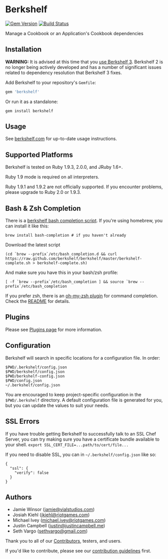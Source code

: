 Berkshelf
=========
[![Gem Version](https://badge.fury.io/rb/berkshelf.png)](http://badge.fury.io/rb/berkshelf)
[![Build Status](https://travis-ci.org/berkshelf/berkshelf.png?branch=master)](https://travis-ci.org/berkshelf/berkshelf)

Manage a Cookbook or an Application's Cookbook dependencies

Installation
------------

**WARNING:** It is advised at this time that you [use Berkshelf 3](https://github.com/berkshelf/berkshelf/wiki/Howto:-Use-the-bleeding-edge). Berkshelf 2 is no longer being actively developed and has a number of significant issues related to dependency resolution that Berkshelf 3 fixes.

Add Berkshelf to your repository's `Gemfile`:

```ruby
gem 'berkshelf'
```

Or run it as a standalone:

    gem install berkshelf

Usage
-----
See [berkshelf.com](http://berkshelf.com) for up-to-date usage instructions.

Supported Platforms
-------------------
Berkshelf is tested on Ruby 1.9.3, 2.0.0, and JRuby 1.6+.

Ruby 1.9 mode is required on all interpreters.

Ruby 1.9.1 and 1.9.2 are not officially supported. If you encounter problems, please upgrade to Ruby 2.0 or 1.9.3.

Bash & Zsh Completion
---------------
There is a [berkshelf bash completion script](https://raw.github.com/berkshelf/berkshelf/master/berkshelf-complete.sh). If you're using homebrew, you can install it like this:

    brew install bash-completion # if you haven't already

Download the latest script

    (cd `brew --prefix`/etc/bash_completion.d && curl https://raw.github.com/berkshelf/berkshelf/master/berkshelf-complete.sh > berkshelf-complete.sh)

And make sure you have this in your bash/zsh profile:

    [ -f `brew --prefix`/etc/bash_completion ] && source `brew --prefix`/etc/bash_completion

If you prefer zsh, there is an [oh-my-zsh plugin](https://github.com/berkshelf/berkshelf-zsh-plugin) for command completion. Check the [README](https://github.com/berkshelf/berkshelf-zsh-plugin/blob/master/README.md) for details.

Plugins
-------
Please see [Plugins page](https://github.com/berkshelf/berkshelf/blob/master/PLUGINS.md) for more information.

Configuration
-------------
Berkshelf will search in specific locations for a configuration file. In order:

```text
$PWD/.berkshelf/config.json
$PWD/berkshelf/config.json
$PWD/berkshelf-config.json
$PWD/config.json
~/.berkshelf/config.json
```

You are encouraged to keep project-specific configuration in the `$PWD/.berkshelf` directory. A default configuration file is generated for you, but you can update the values to suit your needs.

SSL Errors
----------

If you have trouble getting Berkshelf to successfully talk to an SSL Chef Server, you can try making sure you
have a certificate bundle available to your shell. `export SSL_CERT_FILE=...path/to/cert/file...`

If you need to disable SSL, you can in `~/.berkshelf/config.json` like so:

```
{
  "ssl": {
    "verify": false
  }
}
```

Authors
-------
- Jamie Winsor (<jamie@vialstudios.com>)
- Josiah Kiehl (<jkiehl@riotgames.com>)
- Michael Ivey (<michael.ivey@riotgames.com>)
- Justin Campbell (<justin@justincampbell.me>)
- Seth Vargo (<sethvargo@gmail.com>)

Thank you to all of our [Contributors](https://github.com/berkshelf/berkshelf/graphs/contributors), testers, and users.

If you'd like to contribute, please see our [contribution guidelines](https://github.com/berkshelf/berkshelf/blob/master/CONTRIBUTING.md) first.
